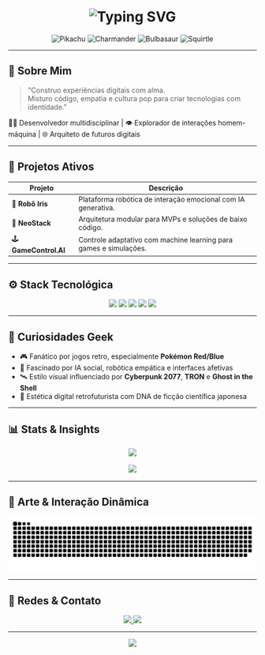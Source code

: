 <h1 align="center">
  <img src="https://readme-typing-svg.demolab.com?font=Orbitron&size=28&duration=3000&pause=1000&color=00FFFF&center=true&vCenter=true&width=800&lines=Paulo+Cezar+Pereira+Limeira;👾+Tech+Visionary+%7C+Geek+Humanista+%7C+AI+Maker;🤖+Criador+da+Robô+Social+Luna" alt="Typing SVG" />
</h1>

<p align="center">
  <img src="https://media.giphy.com/media/IThjAlJnD9WNO/giphy.gif" width="100" alt="Pikachu" />
  <img src="https://media.giphy.com/media/10SvWCbt1ytWCc/giphy.gif" width="100" alt="Charmander" />
  <img src="https://media.giphy.com/media/LHZyixOnHwDDy/giphy.gif" width="100" alt="Bulbasaur" />
  <img src="https://media.giphy.com/media/xUOxf48tR0zPz5z4Gg/giphy.gif" width="100" alt="Squirtle" />
</p>

---

## 🌌 Sobre Mim

> "Construo experiências digitais com alma.  
> Misturo código, empatia e cultura pop para criar tecnologias com identidade."

👨‍💻 Desenvolvedor multidisciplinar | 👁️ Explorador de interações homem-máquina | 🌐 Arquiteto de futuros digitais

---

## 🚀 Projetos Ativos

| Projeto         | Descrição                                                                 |
|----------------|---------------------------------------------------------------------------|
| 🤖 **Robô Iris**     | Plataforma robótica de interação emocional com IA generativa.             |
| 🧩 **NeoStack**      | Arquitetura modular para MVPs e soluções de baixo código.                 |
| 🕹️ **GameControl.AI** | Controle adaptativo com machine learning para games e simulações.         |

---

## ⚙️ Stack Tecnológica

<p align="center">
  <img src="https://img.shields.io/badge/Python-00ffff?style=for-the-badge&logo=python&logoColor=white" />
  <img src="https://img.shields.io/badge/Arduino-ff00ff?style=for-the-badge&logo=arduino&logoColor=white" />
  <img src="https://img.shields.io/badge/Raspberry_Pi-39ff14?style=for-the-badge&logo=raspberrypi&logoColor=white" />
  <img src="https://img.shields.io/badge/Blender-f97fff?style=for-the-badge&logo=blender&logoColor=white" />
  <img src="https://img.shields.io/badge/OpenCV-00ffff?style=for-the-badge&logo=opencv&logoColor=white" />
</p>

---

## 🧠 Curiosidades Geek

- 🎮 Fanático por jogos retro, especialmente **Pokémon Red/Blue**
- 🧬 Fascinado por IA social, robótica empática e interfaces afetivas
- 🛰️ Estilo visual influenciado por **Cyberpunk 2077**, **TRON** e **Ghost in the Shell**
- 📼 Estética digital retrofuturista com DNA de ficção científica japonesa

---

## 📊 Stats & Insights

<p align="center">
  <img src="https://github-readme-stats.vercel.app/api?username=PauloCezarPereiraLimeira&show_icons=true&theme=tokyonight&hide_border=true&icon_color=00ffff&title_color=ff00ff&text_color=ffffff" />
</p>

<p align="center">
  <img src="https://github-readme-stats.vercel.app/api/top-langs/?username=PauloCezarPereiraLimeira&layout=compact&theme=tokyonight&hide_border=true&langs_count=6" />
</p>

---

## 🧩 Arte & Interação Dinâmica

<p align="center">
  <img src="https://raw.githubusercontent.com/Platane/snk/output/github-contribution-grid-snake-dark.svg" alt="Snake animation" />
</p>

---

## 📡 Redes & Contato

<p align="center">
  <a href="https://www.linkedin.com/in/paulo-limeira-488861219/" target="_blank">
    <img src="https://img.shields.io/badge/LinkedIn-CONNECT-%2300ffff?style=for-the-badge&logo=linkedin&logoColor=white" />
  </a>
  <a href="https://github.com/PauloCezarPereiraLimeira" target="_blank">
    <img src="https://img.shields.io/badge/GitHub-PORTFÓLIO-%23ff00ff?style=for-the-badge&logo=github&logoColor=white" />
  </a>
</p>

---

<p align="center">
  <img src="https://media.giphy.com/media/wgPclIRoRIkYM/giphy.gif" width="250" />
</p>
